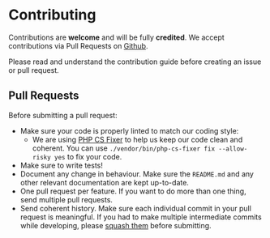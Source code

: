 # Contributing

Contributions are **welcome** and will be fully **credited**. We accept contributions via Pull Requests on [Github](https://github.com/Elhebert/laravel-sri).

Please read and understand the contribution guide before creating an issue or pull request.

## Pull Requests

Before submitting a pull request:
- Make sure your code is properly linted to match our coding style:
  - We are using [PHP CS Fixer](https://github.com/FriendsOfPHP/PHP-CS-Fixer) to help us keep our code clean and coherent. You can use `./vendor/bin/php-cs-fixer fix --allow-risky yes` to fix your code.
- Make sure to write tests!
- Document any change in behaviour. Make sure the `README.md` and any other relevant documentation are kept up-to-date.
- One pull request per feature. If you want to do more than one thing, send multiple pull requests.
- Send coherent history. Make sure each individual commit in your pull request is meaningful. If you had to make multiple intermediate commits while developing, please [squash them](http://www.git-scm.com/book/en/v2/Git-Tools-Rewriting-History#Changing-Multiple-Commit-Messages) before submitting.
